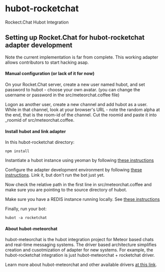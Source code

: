 # hubot-rocketchat
Rockect.Chat Hubot Integration

## Setting up Rocket.Chat for hubot-rocketchat adapter development

Note the current implementation is far from complete.  This working adapter allows contributors to start hacking asap.


#### Manual configuration  (or lack of it for now)

On your Rocket.Chat server, create a new user named hubot, and set password to hubot - choose your own avatar.  (you can change the username or password in the src/meteorchat.coffee file)

Logon as another user, create a new channel and add hubot as a user.  While in that channel, look at your browser's URL - note the random alpha at the end, that is the room-id of the channel.  Cut the roomid and paste it into _roomid of src/meteorchat.coffee.

#### Install hubot and link adapter

In this hubot-rocketchat  directory:

```
npm install
```

Instantiate a hubot instance using yeoman by following [these instructions](https://hubot.github.com/docs/)


Configure the adapter development environment by following [these instructions](https://hubot.github.com/docs/adapters/development/).  Link it, but don't run the bot just yet.

Now check the relative path in the first line in src/meteorchat.coffee and make sure you are pointing to the source directory of hubot.

Make sure you have a REDIS instance running locally. See [these instructions](http://redis.io/topics/quickstart)

Finally, run your bot:
```
hubot -a rocketchat 

```

#### About hubot-meteorchat 
hubot-meteorchat is the hubot integration project for Meteor based chats and real-time messaging systems. The driver based architecture simplifies creation and cusotmization of adapter for new  systems.  For example, the hubot-rocketchat integration is just hubot-meteorchat + rocketchat driver.

Learn more about hubot-meteorchat and other available drivers [at this link](https://github.com/Sing-Li/hubot-meteorchat).



